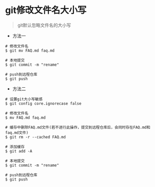 # git修改文件名大小写

> git默认忽略文件名的大小写

- 方法一

```text
# 修改文件名
$ git mv FAQ.md faq.md

# 本地提交
$ git commit -m "rename"

# push到远程仓库
$ git push
```

- 方法二

```text
# 设置git大小写敏感
$ git config core.ignorecase false

# 修改文件名
$ mv FAQ.md faq.md

# 缓存中删除FAQ.md文件(若不进行此操作，提交到远程仓库后，会同时存在FAQ.md和faq.md文件)
$ git rm -r --cached FAQ.md

# 添加缓存
$ git add -A

# 本地提交
$ git commit -m "rename"

# push到远程仓库
$ git push
```
